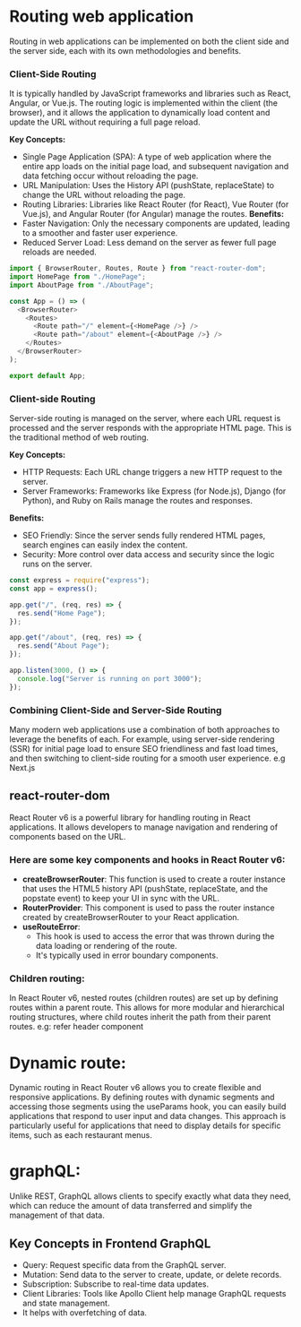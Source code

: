 # Routing web application

Routing in web applications can be implemented on both the client side and the server side, each with its own methodologies and benefits.

### Client-Side Routing

It is typically handled by JavaScript frameworks and libraries such as React, Angular, or Vue.js. The routing logic is implemented within the client (the browser), and it allows the application to dynamically load content and update the URL without requiring a full page reload.

**Key Concepts:**

- Single Page Application (SPA): A type of web application where the entire app loads on the initial page load, and subsequent navigation and data fetching occur without reloading the page.
- URL Manipulation: Uses the History API (pushState, replaceState) to change the URL without reloading the page.
- Routing Libraries: Libraries like React Router (for React), Vue Router (for Vue.js), and Angular Router (for Angular) manage the routes.
  **Benefits:**
- Faster Navigation: Only the necessary components are updated, leading to a smoother and faster user experience.
- Reduced Server Load: Less demand on the server as fewer full page reloads are needed.

```js
import { BrowserRouter, Routes, Route } from "react-router-dom";
import HomePage from "./HomePage";
import AboutPage from "./AboutPage";

const App = () => (
  <BrowserRouter>
    <Routes>
      <Route path="/" element={<HomePage />} />
      <Route path="/about" element={<AboutPage />} />
    </Routes>
  </BrowserRouter>
);

export default App;
```

### Client-side Routing

Server-side routing is managed on the server, where each URL request is processed and the server responds with the appropriate HTML page. This is the traditional method of web routing.

**Key Concepts:**

- HTTP Requests: Each URL change triggers a new HTTP request to the server.
- Server Frameworks: Frameworks like Express (for Node.js), Django (for Python), and Ruby on Rails manage the routes and responses.

**Benefits:**

- SEO Friendly: Since the server sends fully rendered HTML pages, search engines can easily index the content.
- Security: More control over data access and security since the logic runs on the server.

```js
const express = require("express");
const app = express();

app.get("/", (req, res) => {
  res.send("Home Page");
});

app.get("/about", (req, res) => {
  res.send("About Page");
});

app.listen(3000, () => {
  console.log("Server is running on port 3000");
});
```

### Combining Client-Side and Server-Side Routing

Many modern web applications use a combination of both approaches to leverage the benefits of each. For example, using server-side rendering (SSR) for initial page load to ensure SEO friendliness and fast load times, and then switching to client-side routing for a smooth user experience.
e.g Next.js

## react-router-dom

React Router v6 is a powerful library for handling routing in React applications. It allows developers to manage navigation and rendering of components based on the URL.

### Here are some key components and hooks in React Router v6:

- **createBrowserRouter**: This function is used to create a router instance that uses the HTML5 history API (pushState, replaceState, and the popstate event) to keep your UI in sync with the URL.
- **RouterProvider**: This component is used to pass the router instance created by createBrowserRouter to your React application.
- **useRouteError**:
  - This hook is used to access the error that was thrown during the data loading or rendering of the route.
  - It's typically used in error boundary components.

### Children routing:

In React Router v6, nested routes (children routes) are set up by defining routes within a parent route. This allows for more modular and hierarchical routing structures, where child routes inherit the path from their parent routes.
e.g: refer header component

# Dynamic route:

Dynamic routing in React Router v6 allows you to create flexible and responsive applications. By defining routes with dynamic segments and accessing those segments using the useParams hook, you can easily build applications that respond to user input and data changes. This approach is particularly useful for applications that need to display details for specific items, such as each restaurant menus.

# graphQL:

Unlike REST, GraphQL allows clients to specify exactly what data they need, which can reduce the amount of data transferred and simplify the management of that data.

## Key Concepts in Frontend GraphQL

- Query: Request specific data from the GraphQL server.
- Mutation: Send data to the server to create, update, or delete records.
- Subscription: Subscribe to real-time data updates.
- Client Libraries: Tools like Apollo Client help manage GraphQL requests and state management.
- It helps with overfetching of data.
